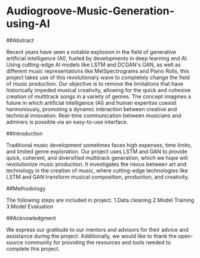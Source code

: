 # Audiogroove-Music-Generation-using-AI
##Abstract


Recent years have seen a notable explosion in the field of generative artificial intelligence (AI), fueled by developments in deep learning and AI. Using cutting-edge AI models like LSTM and DCGAN's GAN, as well as different music representations like MelSpectrograms and Piano Rolls, this project takes use of this revolutionary wave to completely change the field of music production. Our objective is to remove the limitations that have historically impeded musical creativity, allowing for the quick and cohesive creation of multitrack songs in a variety of genres. The concept imagines a future in which artificial intelligence (AI) and human expertise coexist harmoniously, promoting a dynamic interaction between creative and technical innovation. Real-time communication between musicians and admirers is possible via an easy-to-use interface.

##Introduction


Traditional music development sometimes faces high expenses, time limits, and limited genre exploration. Our project uses LSTM and GAN to provide quick, coherent, and diversified multitrack generation, which we hope will revolutionize music production. It investigates the nexus between art and technology in the creation of music, where cutting-edge technologies like LSTM and GAN transform musical composition, production, and creativity.

##Methodology


The following steps are included in project.
1.Data cleaning
2.Model Training 
3.Model Evaluation

##Acknowledgment


We express our gratitude to our mentors and advisors for their advice and assistance during the project. Additionally, we would like to thank the open-source community for providing the resources and tools needed to complete this project.



